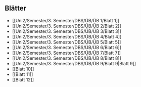 
## Blätter
- [[Uni2/Semester/3. Semester/DBS/ÜB/ÜB 1/Blatt 1]]
- [[Uni2/Semester/3. Semester/DBS/ÜB/ÜB 2/Blatt 2]]
- [[Uni2/Semester/3. Semester/DBS/ÜB/ÜB 3/Blatt 3]]
- [[Uni2/Semester/3. Semester/DBS/ÜB/ÜB 4/Blatt 4]]
- [[Uni2/Semester/3. Semester/DBS/ÜB/ÜB 5/Blatt 5]]
- [[Uni2/Semester/3. Semester/DBS/ÜB/ÜB 6/Blatt 6]]
- [[Uni2/Semester/3. Semester/DBS/ÜB/ÜB 7/Blatt 7]]
- [[Uni2/Semester/3. Semester/DBS/ÜB/ÜB 8/Blatt 8]]
- [[Uni2/Semester/3. Semester/DBS/ÜB/ÜB 9/Blatt 9|Blatt 9]]
- [[Blatt 10]]
- [[Blatt 11]]
- [[Blatt 12]]


